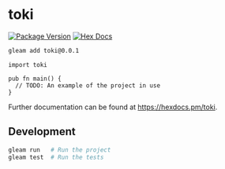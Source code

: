 # toki

[![Package Version](https://img.shields.io/hexpm/v/toki)](https://hex.pm/packages/toki)
[![Hex Docs](https://img.shields.io/badge/hex-docs-ffaff3)](https://hexdocs.pm/toki/)

```sh
gleam add toki@0.0.1
```

```gleam
import toki

pub fn main() {
  // TODO: An example of the project in use
}
```

Further documentation can be found at <https://hexdocs.pm/toki>.

## Development

```sh
gleam run   # Run the project
gleam test  # Run the tests
```
